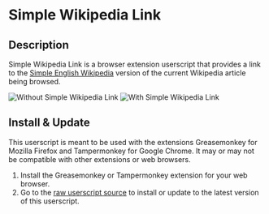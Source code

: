 # Simple Wikipedia Link

Description
-
Simple Wikipedia Link is a browser extension userscript that provides a link to the [Simple English Wikipedia](http://en.wikipedia.org/wiki/Simple_English_Wikipedia) version of the current Wikipedia article being browsed.

![Without Simple Wikipedia Link](http://i.imgur.com/VbTLerT.png)
![With Simple Wikipedia Link](http://i.imgur.com/gY0Pnfl.png)


Install & Update
-
This userscript is meant to be used with the extensions Greasemonkey for Mozilla Firefox and Tampermonkey for Google Chrome. It may or may not be compatible with other extensions or web browsers.

1. Install the Greasemonkey or Tampermonkey extension for your web browser.
2. Go to the [raw userscript source](https://github.com/norrism/simple-wikipedia-link/raw/master/simple-wikipedia-link.user.js) to install or update to the latest version of this userscript.
